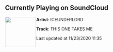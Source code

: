 ## Currently Playing on SoundCloud

[<img align="left" width="100" src="https://i1.sndcdn.com/artworks-yVom32szoV53bmnU-iNB1uQ-t50x50.jpg">](https://soundcloud.com/ice-underlord/ice-underlord-this-one-takes-me)

**Artist**: ICEUNDERLORD 

**Track**: THIS ONE TAKES ME

Last updated at 11/23/2020 11:35
